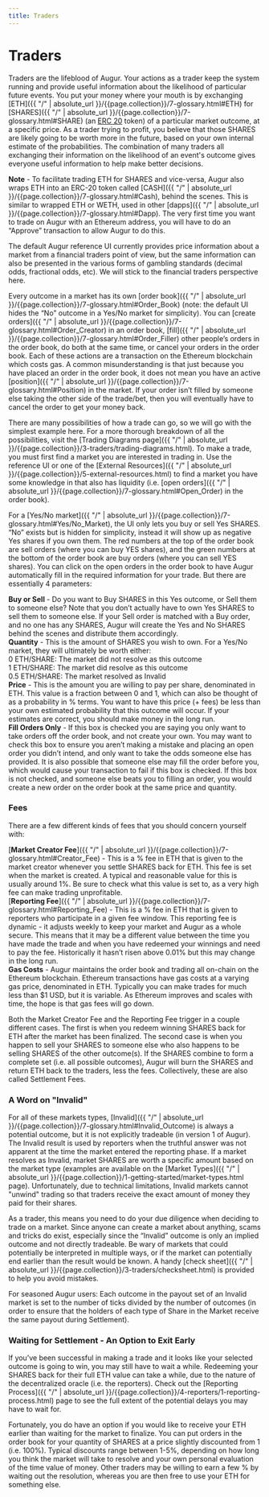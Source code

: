 ```yaml
---
title: Traders
---
```

# Traders 

Traders are the lifeblood of Augur. Your actions as a trader keep the system running and provide useful information about the likelihood of particular future events. You put your money where your mouth is by exchanging [ETH]({{ "/" | absolute_url }}/{{page.collection}}/7-glossary.html#ETH) for [SHARES]({{ "/" | absolute_url }}/{{page.collection}}/7-glossary.html#SHARE) (an [ERC 20](https://en.wikipedia.org/wiki/ERC-20) token) of a particular market outcome, at a specific price. As a trader trying to profit, you believe that those SHARES are likely going to be worth more in the future, based on your own internal estimate of the probabilities. The combination of many traders all exchanging their information on the likelihood of an event's outcome gives everyone useful information to help make better decisions.

**Note** - To facilitate trading ETH for SHARES and vice-versa, Augur also wraps ETH into an ERC-20 token called [CASH]({{ "/" | absolute_url }}/{{page.collection}}/7-glossary.html#Cash), behind the scenes. This is similar to wrapped ETH or WETH, used in other [dapps]({{ "/" | absolute_url }}/{{page.collection}}/7-glossary.html#Dapp). The very first time you want to trade on Augur with an Ethereum address, you will have to do an “Approve” transaction to allow Augur to do this.

The default Augur reference UI currently provides price information about a market from a financial traders point of view, but the same information can also be presented in the various forms of gambling standards (decimal odds, fractional odds, etc). We will stick to the financial traders perspective here.

Every outcome in a market has its own [order book]({{ "/" | absolute_url }}/{{page.collection}}/7-glossary.html#Order_Book) (note: the default UI hides the “No” outcome in a Yes/No market for simplicity). You can [create orders]({{ "/" | absolute_url }}/{{page.collection}}/7-glossary.html#Order_Creator) in an order book, [fill]({{ "/" | absolute_url }}/{{page.collection}}/7-glossary.html#Order_Filler) other people’s orders in the order book, do both at the same time, or cancel your orders in the order book. Each of these actions are a transaction on the Ethereum blockchain which costs gas. A common misunderstanding is that just because you have placed an order in the order book, it does not mean you have an active [position]({{ "/" | absolute_url }}/{{page.collection}}/7-glossary.html#Position) in the market. If your order isn’t filled by someone else taking the other side of the trade/bet, then you will eventually have to cancel the order to get your money back.

There are many possibilities of how a trade can go, so we will go with the simplest example here. For a more thorough breakdown of all the possibilities, visit the [Trading Diagrams page]({{ "/" | absolute_url }}/{{page.collection}}/3-traders/trading-diagrams.html). To make a trade, you must first find a market you are interested in trading in. Use the reference UI or one of the [External Resources]({{ "/" | absolute_url }}/{{page.collection}}/5-external-resources.html) to find a market you have some knowledge in that also has liquidity (i.e. [open orders]({{ "/" | absolute_url }}/{{page.collection}}/7-glossary.html#Open_Order) in the order book). 

For a [Yes/No market]({{ "/" | absolute_url }}/{{page.collection}}/7-glossary.html#Yes/No_Market), the UI only lets you buy or sell Yes SHARES. “No” exists but is hidden for simplicity, instead it will show up as negative Yes shares if you own them. The red numbers at the top of the order book are sell orders (where you can buy YES shares), and the green numbers at the bottom of the order book are buy orders (where you can sell YES shares). You can click on the open orders in the order book to have Augur automatically fill in the required information for your trade. But there are essentially 4 parameters:

**Buy or Sell** - Do you want to Buy SHARES in this Yes outcome, or Sell them to someone else? Note that you don’t actually have to own Yes SHARES to sell them to someone else. If your Sell order is matched with a Buy order, and no one has any SHARES, Augur will create the Yes and No SHARES behind the scenes and distribute them accordingly.<br />
**Quantity** - This is the amount of SHARES you wish to own. For a Yes/No market, they will ultimately be worth either:<br />
0 ETH/SHARE: The market did not resolve as this outcome<br />
1 ETH/SHARE: The market did resolve as this outcome<br />
0.5 ETH/SHARE: The market resolved as Invalid <br />
**Price** - This is the amount you are willing to pay per share, denominated in ETH. This value is a fraction between 0 and 1, which can also be thought of as a probability in % terms. You want to have this price (+ fees) be less than your own estimated probability that this outcome will occur. If your estimates are correct, you should make money in the long run.<br />
**Fill Orders Only** - If this box is checked you are saying you only want to take orders off the order book, and not create your own. You may want to check this box to ensure you aren’t making a mistake and placing an open order you didn’t intend, and only want to take the odds someone else has provided. It is also possible that someone else may fill the order before you, which would cause your transaction to fail if this box is checked. If this box is not checked, and someone else beats you to filling an order, you would create a new order on the order book at the same price and quantity.

### Fees

There are a few different kinds of fees that you should concern yourself with:

[**Market Creator Fee**]({{ "/" | absolute_url }}/{{page.collection}}/7-glossary.html#Creator_Fee) - This is a % fee in ETH that is given to the market creator whenever you settle SHARES back for ETH. This fee is set when the market is created. A typical and reasonable value for this is usually around 1%. Be sure to check what this value is set to, as a very high fee can make trading unprofitable.<br />
[**Reporting Fee**]({{ "/" | absolute_url }}/{{page.collection}}/7-glossary.html#Reporting_Fee) - This is a % fee in ETH that is given to reporters who participate in a given fee window. This reporting fee is dynamic - it adjusts weekly to keep your market and Augur as a whole secure. This means that it may be a different value between the time you have made the trade and when you have redeemed your winnings and need to pay the fee. Historically it hasn’t risen above 0.01% but this may change in the long run.<br />
**Gas Costs** - Augur maintains the order book and trading all on-chain on the Ethereum blockchain. Ethereum transactions have gas costs at a varying gas price, denominated in ETH. Typically you can make trades for much less than $1 USD, but it is variable. As Ethereum improves and scales with time, the hope is that gas fees will go down.

Both the Market Creator Fee and the Reporting Fee trigger in a couple different cases. The first is when you redeem winning SHARES back for ETH after the market has been finalized. The second case is when you happen to sell your SHARES to someone else who also happens to be selling SHARES of the other outcome(s). If the SHARES combine to form a complete set (i.e. all possible outcomes), Augur will burn the SHARES and return ETH back to the traders, less the fees. Collectively, these are also called Settlement Fees.

### A Word on "Invalid"

For all of these markets types, [Invalid]({{ "/" | absolute_url }}/{{page.collection}}/7-glossary.html#Invalid_Outcome) is always a potential outcome, but it is not explicitly tradeable (in version 1 of Augur). The Invalid result is used by reporters when the truthful answer was not apparent at the time the market entered the reporting phase. If a market resolves as Invalid, market SHARES are worth a specific amount based on the market type (examples are available on the [Market Types]({{ "/" | absolute_url }}/{{page.collection}}/1-getting-started/market-types.html page). Unfortunately, due to technical limitations, Invalid markets cannot "unwind" trading so that traders receive the exact amount of money they paid for their shares.

As a trader, this means you need to do your due diligence when deciding to trade on a market. Since anyone can create a market about anything, scams and tricks do exist, especially since the “Invalid” outcome is only an implied outcome and not directly tradeable. Be wary of markets that could potentially be interpreted in multiple ways, or if the market can potentially end earlier than the result would be known. A handy [check sheet]({{ "/" | absolute_url }}/{{page.collection}}/3-traders/checksheet.html) is provided to help you avoid mistakes.

For seasoned Augur users: Each outcome in the payout set of an Invalid market is set to the number of ticks divided by the number of outcomes (in order to ensure that the holders of each type of Share in the Market receive the same payout during Settlement).

### Waiting for Settlement - An Option to Exit Early

If you’ve been successful in making a trade and it looks like your selected outcome is going to win, you may still have to wait a while. Redeeming your SHARES back for their full ETH value can take a while, due to the nature of the decentralized oracle (i.e. the reporters). Check out the [Reporting Process]({{ "/" | absolute_url }}/{{page.collection}}/4-reporters/1-reporting-process.html) page to see the full extent of the potential delays you may have to wait for. 

Fortunately, you do have an option if you would like to receive your ETH earlier than waiting for the market to finalize. You can put orders in the order book for your quantity of SHARES at a price slightly discounted from 1 (i.e. 100%). Typical discounts range between 1-5%, depending on how long you think the market will take to resolve and your own personal evaluation of the time value of money. Other traders may be willing to earn a few % by waiting out the resolution, whereas you are then free to use your ETH for something else.
